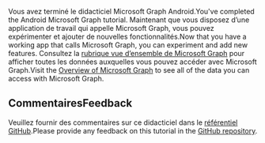 <!-- markdownlint-disable MD002 MD041 -->

<span data-ttu-id="fa802-101">Vous avez terminé le didacticiel Microsoft Graph Android.</span><span class="sxs-lookup"><span data-stu-id="fa802-101">You've completed the Android Microsoft Graph tutorial.</span></span> <span data-ttu-id="fa802-102">Maintenant que vous disposez d’une application de travail qui appelle Microsoft Graph, vous pouvez expérimenter et ajouter de nouvelles fonctionnalités.</span><span class="sxs-lookup"><span data-stu-id="fa802-102">Now that you have a working app that calls Microsoft Graph, you can experiment and add new features.</span></span> <span data-ttu-id="fa802-103">Consultez la [rubrique vue d’ensemble de Microsoft Graph](/graph/overview) pour afficher toutes les données auxquelles vous pouvez accéder avec Microsoft Graph.</span><span class="sxs-lookup"><span data-stu-id="fa802-103">Visit the [Overview of Microsoft Graph](/graph/overview) to see all of the data you can access with Microsoft Graph.</span></span>

## <a name="feedback"></a><span data-ttu-id="fa802-104">Commentaires</span><span class="sxs-lookup"><span data-stu-id="fa802-104">Feedback</span></span>

<span data-ttu-id="fa802-105">Veuillez fournir des commentaires sur ce didacticiel dans le [référentiel GitHub](https://github.com/microsoftgraph/msgraph-training-android).</span><span class="sxs-lookup"><span data-stu-id="fa802-105">Please provide any feedback on this tutorial in the [GitHub repository](https://github.com/microsoftgraph/msgraph-training-android).</span></span>

